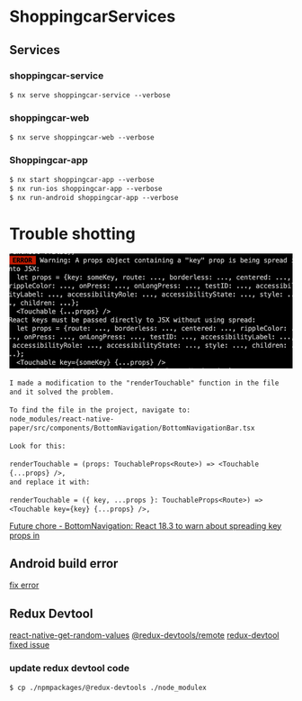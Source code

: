 # ShoppingcarServices

## Services

### shoppingcar-service

```
$ nx serve shoppingcar-service --verbose
```

### shoppingcar-web

```
$ nx serve shoppingcar-web --verbose
```

### Shoppingcar-app

```
$ nx start shoppingcar-app --verbose
$ nx run-ios shoppingcar-app --verbose
$ nx run-android shoppingcar-app --verbose
```

# Trouble shotting

![spreadpropserror](./assets/spreadpropserror.png)

```
I made a modification to the "renderTouchable" function in the file and it solved the problem.

To find the file in the project, navigate to:
node_modules/react-native-paper/src/components/BottomNavigation/BottomNavigationBar.tsx

Look for this:

renderTouchable = (props: TouchableProps<Route>) => <Touchable {...props} />,
and replace it with:

renderTouchable = ({ key, ...props }: TouchableProps<Route>) => <Touchable key={key} {...props} />,
```

[Future chore - BottomNavigation: React 18.3 to warn about spreading key props in](https://github.com/callstack/react-native-paper/issues/4401)

## Android build error

[fix error](https://github.com/facebook/react-native/issues/46069#issuecomment-2298066865)

## Redux Devtool

[react-native-get-random-values](https://github.com/LinusU/react-native-get-random-values)
[@redux-devtools/remote](https://github.com/reduxjs/redux-devtools/tree/main/packages/redux-devtools-remote)
[redux-devtool fixed issue](https://github.com/reduxjs/redux-devtools/issues/1382#issuecomment-1615995161)

### update redux devtool code

```
$ cp ./npmpackages/@redux-devtools ./node_modulex
```
